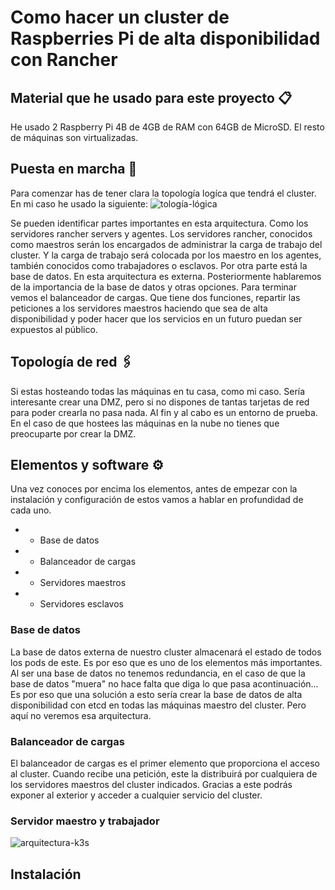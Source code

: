 # Como hacer un cluster de Raspberries Pi de alta disponibilidad con Rancher
## Material que he usado para este proyecto 📋
He usado 2 Raspberry Pi 4B de 4GB de RAM con 64GB de MicroSD.
El resto de máquinas son virtualizadas.

## Puesta en marcha 🚀
Para comenzar has de tener clara la topología logíca que tendrá el cluster. En mi caso he usado la siguiente:
![tología-lógica](https://rancher.com/docs/img/rancher/k3s-architecture-ha-server.png)

Se pueden identificar partes importantes en esta arquitectura. Como los servidores rancher servers y agentes. Los servidores rancher, conocidos como maestros serán los encargados de administrar la carga de trabajo del cluster. Y la carga de trabajo será colocada por los maestro en los agentes, también conocidos como trabajadores o esclavos.
Por otra parte está la base de datos. En esta arquitectura es externa. Posteriormente hablaremos de la importancia de la base de datos y otras opciones.
Para terminar vemos el balanceador de cargas. Que tiene dos funciones, repartir las peticiones a los servidores maestros haciendo que sea de alta disponibilidad y poder hacer que los servicios en un futuro puedan ser expuestos al público.

## Topología de red 🖇️
Si estas hosteando todas las máquinas en tu casa, como mi caso. Sería interesante crear una DMZ, pero si no dispones de tantas tarjetas de red para poder crearla no pasa nada. Al fin y al cabo es un entorno de prueba. En el caso de que hostees las máquinas en la nube no tienes que preocuparte por crear la DMZ.

## Elementos y software ⚙️
Una vez conoces por encima los elementos, antes de empezar con la instalación y configuración de estos vamos a hablar en profundidad de cada uno.

* - Base de datos
* - Balanceador de cargas
* - Servidores maestros
* - Servidores esclavos

### Base de datos
La base de datos externa de nuestro cluster almacenará el estado de todos los pods de este. Es por eso que es uno de los elementos más importantes. Al ser una base de datos no tenemos redundancia, en el caso de que la base de datos "muera" no hace falta que diga lo que pasa acontinuación... Es por eso que una solución a esto sería crear la base de datos de alta disponibilidad con etcd en todas las máquinas maestro del cluster. Pero aquí no veremos esa arquitectura.

### Balanceador de cargas
El balanceador de cargas es el primer elemento que proporciona el acceso al cluster. Cuando recibe una petición, este la distribuirá por cualquiera de los servidores maestros del cluster indicados. Gracias a este podrás exponer al exterior y acceder a cualquier servicio del cluster.

### Servidor maestro y trabajador

![arquitectura-k3s](https://it.baiked.com/wp-content/uploads/2019/04/a0393e038e774a18a79b0b8c2240f466.jpeg)

## Instalación




